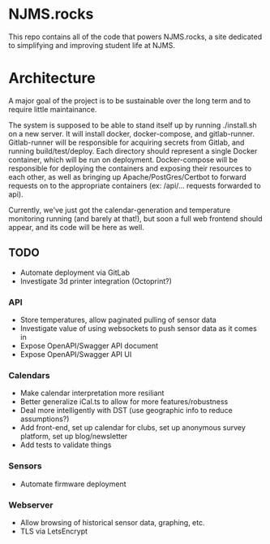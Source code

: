 # NJMS.rocks

This repo contains all of the code that powers NJMS.rocks, a site dedicated to simplifying and improving student life at NJMS.

# Architecture
A major goal of the project is to be sustainable over the long term and to require little maintainance. 

The system is supposed to be able to stand itself up by running ./install.sh on a new server. It will install docker, docker-compose, and gitlab-runner. Gitlab-runner will be responsible for acquiring secrets from Gitlab, and running build/test/deploy. Each directory should represent a single Docker container, which will be run on deployment. Docker-compose will be responsible for deploying the containers and exposing their resources to each other, as well as bringing up Apache/PostGres/Certbot to forward requests on to the appropriate containers (ex: /api/... requests forwarded to api).

Currently, we've just got the calendar-generation and temperature monitoring running (and barely at that!), but soon a full web frontend should appear, and its code will be here as well.

## TODO
 - Automate deployment via GitLab
 - Investigate 3d printer integration (Octoprint?)

### API
 - Store temperatures, allow paginated pulling of sensor data
 - Investigate value of using websockets to push sensor data as it comes in
 - Expose OpenAPI/Swagger API document
 - Expose OpenAPI/Swagger API UI

### Calendars
 - Make calendar interpretation more resiliant
 - Better generalize iCal.ts to allow for more features/robustness
 - Deal more intelligently with DST (use geographic info to reduce assumptions?)
 - Add front-end, set up calendar for clubs, set up anonymous survey platform, set up blog/newsletter
 - Add tests to validate things

### Sensors
 - Automate firmware deployment

### Webserver
 - Allow browsing of historical sensor data, graphing, etc.
 - TLS via LetsEncrypt